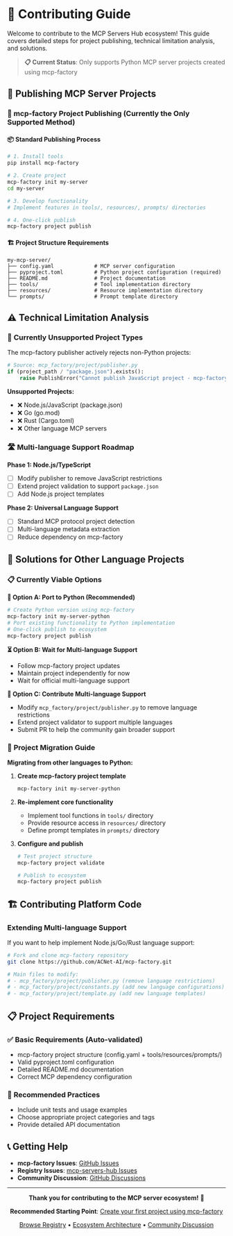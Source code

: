 # 🤝 Contributing Guide

Welcome to contribute to the MCP Servers Hub ecosystem! This guide covers detailed steps for project publishing, technical limitation analysis, and solutions.

> **📋 Current Status**: Only supports Python MCP server projects created using mcp-factory

## 🚀 Publishing MCP Server Projects

### 🎯 mcp-factory Project Publishing (Currently the Only Supported Method)

#### 📦 **Standard Publishing Process**

```bash
# 1. Install tools
pip install mcp-factory

# 2. Create project
mcp-factory init my-server
cd my-server

# 3. Develop functionality
# Implement features in tools/, resources/, prompts/ directories

# 4. One-click publish
mcp-factory project publish
```

#### 🏗️ **Project Structure Requirements**

```
my-mcp-server/
├── config.yaml             # MCP server configuration
├── pyproject.toml          # Python project configuration (required)
├── README.md               # Project documentation
├── tools/                  # Tool implementation directory
├── resources/              # Resource implementation directory
└── prompts/                # Prompt template directory
```

## ⚠️ Technical Limitation Analysis

### 🚫 **Currently Unsupported Project Types**

The mcp-factory publisher actively rejects non-Python projects:

```python
# Source: mcp_factory/project/publisher.py
if (project_path / "package.json").exists():
    raise PublishError("Cannot publish JavaScript project - mcp-factory only supports Python MCP servers")
```

**Unsupported Projects:**
- ❌ Node.js/JavaScript (package.json)
- ❌ Go (go.mod) 
- ❌ Rust (Cargo.toml)
- ❌ Other language MCP servers

### 🛣️ **Multi-language Support Roadmap**

**Phase 1: Node.js/TypeScript**
- [ ] Modify publisher to remove JavaScript restrictions
- [ ] Extend project validation to support `package.json`
- [ ] Add Node.js project templates

**Phase 2: Universal Language Support**
- [ ] Standard MCP protocol project detection
- [ ] Multi-language metadata extraction
- [ ] Reduce dependency on mcp-factory

## 🔧 Solutions for Other Language Projects

### 📋 **Currently Viable Options**

**🔄 Option A: Port to Python (Recommended)**
```bash
# Create Python version using mcp-factory
mcp-factory init my-server-python
# Port existing functionality to Python implementation
# One-click publish to ecosystem
mcp-factory project publish
```

**⏳ Option B: Wait for Multi-language Support**
- Follow mcp-factory project updates
- Maintain project independently for now
- Wait for official multi-language support

**🤝 Option C: Contribute Multi-language Support**
- Modify `mcp_factory/project/publisher.py` to remove language restrictions
- Extend project validator to support multiple languages
- Submit PR to help the community gain broader support

### 🔄 **Project Migration Guide**

**Migrating from other languages to Python:**

1. **Create mcp-factory project template**
   ```bash
   mcp-factory init my-server-python
   ```

2. **Re-implement core functionality**
   - Implement tool functions in `tools/` directory
   - Provide resource access in `resources/` directory
   - Define prompt templates in `prompts/` directory

3. **Configure and publish**
   ```bash
   # Test project structure
   mcp-factory project validate
   
   # Publish to ecosystem
   mcp-factory project publish
   ```

## 🏗️ Contributing Platform Code

### Extending Multi-language Support

If you want to help implement Node.js/Go/Rust language support:

```bash
# Fork and clone mcp-factory repository
git clone https://github.com/ACNet-AI/mcp-factory.git

# Main files to modify:
# - mcp_factory/project/publisher.py (remove language restrictions)
# - mcp_factory/project/constants.py (add new language configurations)
# - mcp_factory/project/template.py (add new language templates)
```

## 📋 Project Requirements

### ✅ **Basic Requirements (Auto-validated)**
- mcp-factory project structure (config.yaml + tools/resources/prompts/)
- Valid pyproject.toml configuration
- Detailed README.md documentation
- Correct MCP dependency configuration

### 🌟 **Recommended Practices**
- Include unit tests and usage examples
- Choose appropriate project categories and tags
- Provide detailed API documentation

## 📞 Getting Help

- **mcp-factory Issues**: [GitHub Issues](https://github.com/ACNet-AI/mcp-factory/issues)
- **Registry Issues**: [mcp-servers-hub Issues](https://github.com/ACNet-AI/mcp-servers-hub/issues)  
- **Community Discussion**: [GitHub Discussions](https://github.com/ACNet-AI/mcp-servers-hub/discussions)

---

<div align="center">

**Thank you for contributing to the MCP server ecosystem!** 🎉

**Recommended Starting Point**: [Create your first project using mcp-factory](https://github.com/ACNet-AI/mcp-factory)

[Browse Registry](registry.json) • [Ecosystem Architecture](README.md) • [Community Discussion](https://github.com/ACNet-AI/mcp-servers-hub/discussions)

</div> 